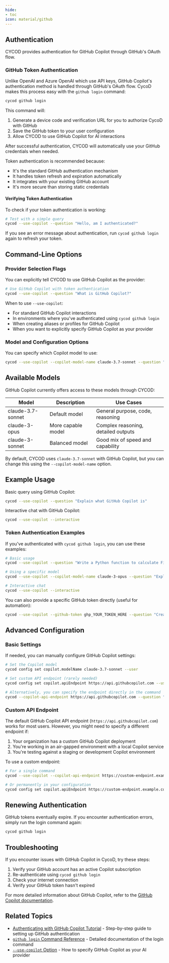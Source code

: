 ```yaml
---
hide:
- toc
icon: material/github
---
```


## Authentication

CYCOD provides authentication for GitHub Copilot through GitHub's OAuth flow.

### GitHub Token Authentication

Unlike OpenAI and Azure OpenAI which use API keys, GitHub Copilot's authentication method is handled through GitHub's OAuth flow. CycoD makes this process easy with the `github login` command:

```bash
cycod github login
```

This command will:

1. Generate a device code and verification URL for you to authorize CycoD with GitHub
2. Save the GitHub token to your user configuration
3. Allow CYCOD to use GitHub Copilot for AI interactions

After successful authentication, CYCOD will automatically use your GitHub credentials when needed.

Token authentication is recommended because:

- It's the standard GitHub authentication mechanism
- It handles token refresh and expiration automatically
- It integrates with your existing GitHub account
- It's more secure than storing static credentials

#### Verifying Token Authentication

To check if your token authentication is working:

```bash
# Test with a simple query
cycod --use-copilot --question "Hello, am I authenticated?"
```

If you see an error message about authentication, run `cycod github login` again to refresh your token.

## Command-Line Options

### Provider Selection Flags

You can explicitly tell CYCOD to use GitHub Copilot as the provider:

```bash
# Use GitHub Copilot with token authentication
cycod --use-copilot --question "What is GitHub Copilot?"
```

When to use `--use-copilot`:
- For standard GitHub Copilot interactions
- In environments where you've authenticated using `cycod github login`
- When creating aliases or profiles for GitHub Copilot
- When you want to explicitly specify GitHub Copilot as your provider

### Model and Configuration Options

You can specify which Copilot model to use:

```bash
cycod --use-copilot --copilot-model-name claude-3.7-sonnet --question "Explain quantum computing"
```

## Available Models

GitHub Copilot currently offers access to these models through CYCOD:

| Model | Description | Use Cases |
|-------|-------------|-----------|
| claude-3.7-sonnet | Default model | General purpose, code, reasoning |
| claude-3-opus | More capable model | Complex reasoning, detailed outputs |
| claude-3-sonnet | Balanced model | Good mix of speed and capability |

By default, CYCOD uses `claude-3.7-sonnet` with GitHub Copilot, but you can change this using the `--copilot-model-name` option.

## Example Usage

Basic query using GitHub Copilot:

```bash title="Basic query"
cycod --use-copilot --question "Explain what GitHub Copilot is"
```

Interactive chat with GitHub Copilot:

```bash title="Interactive chat"
cycod --use-copilot --interactive
```

### Token Authentication Examples

If you've authenticated with `cycod github login`, you can use these examples:

```bash title="GitHub Copilot usage"
# Basic usage
cycod --use-copilot --question "Write a Python function to calculate Fibonacci numbers"

# Using a specific model
cycod --use-copilot --copilot-model-name claude-3-opus --question "Explain quantum computing"

# Interactive chat
cycod --use-copilot --interactive
```

You can also provide a specific GitHub token directly (useful for automation):

```bash title="Using a specific GitHub token"
cycod --use-copilot --github-token ghp_YOUR_TOKEN_HERE --question "Create a React component"
```

## Advanced Configuration

### Basic Settings

If needed, you can manually configure GitHub Copilot settings:

```bash
# Set the Copilot model
cycod config set copilot.modelName claude-3.7-sonnet --user

# Set custom API endpoint (rarely needed)
cycod config set copilot.apiEndpoint https://api.githubcopilot.com --user

# Alternatively, you can specify the endpoint directly in the command
cycod --copilot-api-endpoint https://api.githubcopilot.com --question "Write a Python function that sorts a list"
```

### Custom API Endpoint

The default GitHub Copilot API endpoint (`https://api.githubcopilot.com`) works for most users. However, you might need to specify a different endpoint if:

1. Your organization has a custom GitHub Copilot deployment
2. You're working in an air-gapped environment with a local Copilot service
3. You're testing against a staging or development Copilot environment

To use a custom endpoint:

```bash
# For a single command
cycod --use-copilot --copilot-api-endpoint https://custom-endpoint.example.com --question "Hello"

# Or permanently in your configuration
cycod config set copilot.apiEndpoint https://custom-endpoint.example.com --user
```

## Renewing Authentication

GitHub tokens eventually expire. If you encounter authentication errors, simply run the login command again:

```bash
cycod github login
```

## Troubleshooting

If you encounter issues with GitHub Copilot in CycoD, try these steps:

1. Verify your GitHub account has an active Copilot subscription
2. Re-authenticate using `cycod github login`
3. Check your internet connection
4. Verify your GitHub token hasn't expired

For more detailed information about GitHub Copilot, refer to the [GitHub Copilot documentation](https://docs.github.com/en/copilot).

## Related Topics

- [Authenticating with GitHub Copilot Tutorial](../tutorials/github-copilot-auth.md) - Step-by-step guide to setting up GitHub authentication
- [`github login` Command Reference](../reference/cycod/github/login.md) - Detailed documentation of the login command
- [`--use-copilot` Option](../reference/cycod/options/use-copilot.md) - How to specify GitHub Copilot as your AI provider
